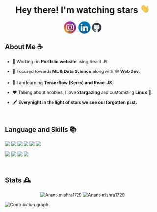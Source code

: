 <h1 align = "center">Hey there! I'm watching stars <img src = "static/wave.gif" alt = "" width = "30"/> 
</h1>
<div align ="center">
<a  href="https://instagram.com/anantmishra58" target="blank"><img align="center" src="static/instagram.png" alt="anantmishra58" height="40" width="40" /></a>&nbsp;
<a href="https://www.linkedin.com/in/anant-mishra-886912212" target="blank"><img align="center" src="static/linkedin.png" alt="amishra1729" height="40" width="40" /></a>
<a href="https://github.com/Anant-mishra1729" target="blank"><img align="center" src="static/github.png" alt="amishra1729" height="30" width="30" /></a>
</div>


<h2> About Me ☕</h2>


- 👷 Working on **Portfolio website** using React JS. 

- 🌱 Focused towards **ML & Data Science** along with 🕸️ **Web Dev**.

- 📖 I am learning **Tensorflow (Keras) and React JS**.

- ❤️ Talking about hobbies, I love **Stargazing** and customizing **Linux** :penguin:.

- 🖋️ **Everynight in the light of stars we see our forgotten past.**


<br/>
<h2>Language and Skills 📚</h2>

![](https://img.shields.io/badge/OS-Pop_OS-informational?style=flat&logo=linux&logoColor=white&color=242444)
![](https://img.shields.io/badge/Code-C++-informational?style=flat&logo=c%2B%2B&logoColor=white&color=242444)
![](https://img.shields.io/badge/Code-Python-informational?style=flat&logo=python&logoColor=white&color=242444)
![](https://img.shields.io/badge/Code-Javascript-informational?style=flat&logo=javascript&logoColor=white&color=242444)
![](https://img.shields.io/badge/Web-HTML5-informational?style=flat&logo=html5&logoColor=white&color=242444)
![](https://img.shields.io/badge/Web-CSS3-informational?style=flat&logo=css3&logoColor=white&color=242444)

![](https://img.shields.io/badge/Web-React-informational?style=flat&logo=react&logoColor=white&color=242444)
![](https://img.shields.io/badge/Database-MongoDB-informational?style=flat&logo=mongodb&logoColor=white&color=242444)
![](https://img.shields.io/badge/ML/DL-SkLearn-informational?style=flat&logo=scikit-learn&logoColor=white&color=242444)
![](https://img.shields.io/badge/ML/DL-Tensorflow-informational?style=flat&logo=tensorflow&logoColor=white&color=242444)

<br/>
<h2> Stats 🕰️</h2>
<p align = "center">
<img src="https://github-readme-stats.vercel.app/api?username=Anant-mishra1729&show_icons=true&theme=tokyonight&hide_border=true" alt="Anant-mishra1729" width = "49%"/>
<img src="https://github-readme-streak-stats.herokuapp.com?user=Anant-mishra1729&theme=tokyonight&hide_border=true&date_format=M%20j%5B%2C%20Y%5D" alt="Anant-mishra1729" width = "49%"/>
</p>

<img src = "https://activity-graph.herokuapp.com/graph?username=Anant-mishra1729&bg_color=1a1b27&color=628fdb&line=60b4a6&point=ffffff&custom_title=Contribution%20Timeline&hide_border=true&radius=16&area=true&area_color=60b4a6" alt = "Contribution graph"/>


<!--  Credits -->
<!--  Icons -->
<!--  <a href="https://www.flaticon.com/free-icons/instagram" title="instagram icons">Instagram icons created by Freepik - Flaticon</a> -->
<!--  <a href="https://www.flaticon.com/free-icons/github" title="instagram icons">Instagram icons created by Freepik - Flaticon</a> -->
<!--  <a href="https://www.flaticon.com/free-icons/linkedln" title="instagram icons">Instagram icons created by Freepik - Flaticon</a> -->

